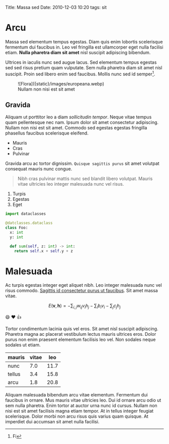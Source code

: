 Title: Massa sed
Date: 2010-12-03 10:20
tags: sit

# Arcu

Massa sed elementum tempus egestas. Diam quis enim lobortis scelerisque
fermentum dui faucibus in. Leo vel fringilla est ullamcorper eget nulla
facilisi etiam. **Nulla pharetra diam sit amet** nisl suscipit adipiscing bibendum.

Ultrices in iaculis nunc sed augue lacus. Sed elementum tempus egestas sed sed
risus pretium quam vulputate. Sem nulla pharetra diam sit amet nisl suscipit.
Proin sed libero enim sed faucibus. Mollis nunc sed id semper[^1].

<figure markdown>
  ![Flora]({static}/images/europeana.webp)
  <figcaption>Nullam non nisi est sit amet</figcaption>
</figure>

## Gravida

Aliquam ut
porttitor leo a diam _sollicitudin tempor_. Neque vitae tempus quam pellentesque
nec nam. Ipsum dolor sit amet consectetur adipiscing. Nullam non nisi est sit
amet. Commodo sed egestas egestas fringilla phasellus faucibus scelerisque
eleifend.

- Mauris
- Cras
- Pulvinar

Gravida arcu ac tortor dignissim. `Quisque sagittis purus` sit amet
volutpat consequat mauris nunc congue.

> Nibh cras pulvinar mattis nunc sed
> blandit libero volutpat. Mauris vitae ultricies leo integer malesuada nunc vel
> risus.

1. Turpis
2. Egestas
3. Eget

```python
import dataclasses

@datclasses.dataclass
class Foo:
  x: int
  y: int

  def sum(self, z: int) -> int:
    return self.x + self.y + z
```

# Malesuada

Ac turpis egestas integer eget aliquet nibh. Leo integer malesuada nunc vel
risus commodo. [Sagittis id consectetur purus ut faucibus](https://calmcode.io/shorts/webp.html).
Sit amet massa vitae.

$$
E(\mathbf{v}, \mathbf{h}) = -\sum_{i,j}w_{ij}v_i h_j - \sum_i b_i v_i - \sum_j c_j h_j
$$

:smile: :heart: :thumbsup:

Tortor condimentum lacinia quis vel eros. Sit amet nisl suscipit adipiscing.
Pharetra magna ac placerat vestibulum lectus mauris ultrices eros. Dolor purus
non enim praesent elementum facilisis leo vel. Non sodales neque sodales ut
etiam.

| mauris | vitae | leo  |
| ------ | ----- | ---- |
| nunc   | 7.0   | 11.7 |
| tellus | 3.4   | 15.8 |
| arcu   | 1.8   | 20.8 |

Aliquam malesuada bibendum arcu vitae elementum. Fermentum dui faucibus
in ornare. Mus mauris vitae ultricies leo. Dui id ornare arcu odio ut sem nulla
pharetra. Enim tortor at auctor urna nunc id cursus. Nullam non nisi est sit
amet facilisis magna etiam tempor. At in tellus integer feugiat scelerisque.
Dolor morbi non arcu risus quis varius quam quisque. At imperdiet dui accumsan
sit amet nulla facilisi.

[^1]: Fi
